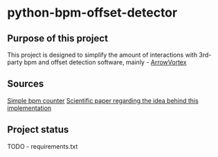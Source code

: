 # python-bpm-offset-detector



## Purpose of this project

This project is designed to simplify the amount of interactions with 3rd-party bpm and offset detection software, mainly - [ArrowVortex](https://arrowvortex.ddrnl.com/index.html)

## Sources

[Simple bpm counter](https://github.com/scaperot/the-BPM-detector-python/tree/master) 
[Scientific paper regarding the idea behind this implementation](https://github.com/nathanstep55/bpm-offset-detector/blob/main/original-paper/report.pdf)


## Project status
TODO - requirements.txt
